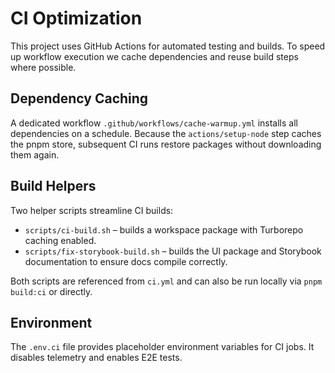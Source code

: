 # CI Optimization

This project uses GitHub Actions for automated testing and builds. To speed up workflow execution we cache dependencies and reuse build steps where possible.

## Dependency Caching

A dedicated workflow `.github/workflows/cache-warmup.yml` installs all dependencies on a schedule. Because the `actions/setup-node` step caches the pnpm store, subsequent CI runs restore packages without downloading them again.

## Build Helpers

Two helper scripts streamline CI builds:

- `scripts/ci-build.sh` – builds a workspace package with Turborepo caching enabled.
- `scripts/fix-storybook-build.sh` – builds the UI package and Storybook documentation to ensure docs compile correctly.

Both scripts are referenced from `ci.yml` and can also be run locally via `pnpm build:ci` or directly.

## Environment

The `.env.ci` file provides placeholder environment variables for CI jobs. It disables telemetry and enables E2E tests.
